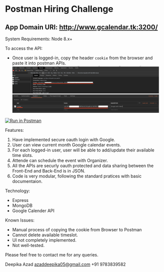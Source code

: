 # Postman Hiring Challenge

## App Domain URI: <http://www.gcalendar.tk:3200/>

System Requirements: Node 8.x+

To access the API:

- Once user is logged-in, copy the header `cookie` from the browser and paste it into postman APIs.
![Cookie :)](./cookie.png)
![Postman YaY!!](./postman.png)

[![Run in Postman](https://run.pstmn.io/button.svg)](https://app.getpostman.com/run-collection/b9fc9b601fd7fd63baa6)

Features:

1. Have implemented secure oauth login with Google.
2. User can view current month Google calendar events.
3. For each logged-in user, user will be able to add/update their available time slots.
4. Attende can schedule the event with Organizer.
5. All the APIs are securly oauth protected and data sharing between the Front-End and Back-End is in JSON.
6. Code is very modular, following the standard pratices with basic documentaion.

Technology:

- Express
- MongoDB
- Google Calender API

Known Issues:

- Manual process of copying the cookie from Browser to Postman
- Cannot delete available timeslot.
- UI not completely implemented.
- Not well-tested.

Please feel free to contact me for any queries.

Deepika Azad
azaddeepika05@gmail.com
+91 9783839582
